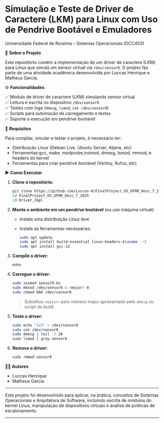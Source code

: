 # Simulação e Teste de Driver de Caractere (LKM) para Linux com Uso de Pendrive Bootável e Emuladores  
Universidade Federal de Roraima – Sistemas Operacionais (DCC403)

📌 **Sobre o Projeto**

Este repositório contém a implementação de um driver de caractere (LKM) para Linux que simula um sensor virtual via `/dev/sensor0`. O projeto faz parte de uma atividade acadêmica desenvolvida por Luccas Henrique e Matheus Garcia.

⚙️ **Funcionalidades**

✅ Módulo de driver de caractere (LKM) simulando sensor virtual  
✅ Leitura e escrita no dispositivo `/dev/sensor0`  
✅ Testes com logs (`dmesg`, `lsmod`, `cat /dev/sensor0`)  
✅ Scripts para automação de carregamento e testes   
✅ Suporte a execução em pendrive bootável

🔧 **Requisitos**

Para compilar, simular e testar o projeto, é necessário ter:

- Distribuição Linux (Debian Live, Ubuntu Server, Alpine, etc)
- Ferramentas:gcc, make, modprobe,insmod, dmesg, lsmod, rmmod, e headers do kernel
- Ferramentas para criar pendrive bootável (Ventoy, Rufus, etc)

▶️ **Como Executar**

1. **Clone o repositório:**

    ```sh
    git clone https://github.com/Luccas-H/FinalProject_OS_UFRR_Desc_7_2025.git
    cd FinalProject_OS_UFRR_Desc_7_2025
    cd Driver_Impl
    ```

2. **Monte o ambiente em um pendrive bootável** (ou use máquina virtual):

    - Instale uma distribuição Linux leve
    - Instale as ferramentas necessárias:

      ```sh
      sudo apt update
      sudo apt install build-essential linux-headers-$(uname -r)
      sudo apt install gcc-12
      ```
3. **Compile o driver:**

    ```sh
    make
    ```

4. **Carregue o driver:**

    ```sh
    sudo insmod sensor0.ko
    sudo mknod /dev/sensor0 c <major> 0
    sudo chmod 666 /dev/sensor0
    ```

    > Substitua `<major>` pelo número major apresentado pelo `dmesg` ou script de build.

5. **Teste o driver:**

    ```sh
    sudo echo "123" > /dev/sensor0
    sudo cat /dev/sensor0
    sudo dmesg | tail -n 20
    sudo lsmod | grep sensor0
    ```

6. **Remova o driver:**

    ```sh
    sudo rmmod sensor0
    ```

👨‍💻 **Autores**

- Luccas Henrique
- Matheus Garcia

---

Este projeto foi desenvolvido para aplicar, na prática, conceitos de Sistemas Operacionais e Arquitetura de Software, incluindo escrita de módulos do kernel Linux, manipulação de dispositivos virtuais e análise de políticas de escalonamento.

---

